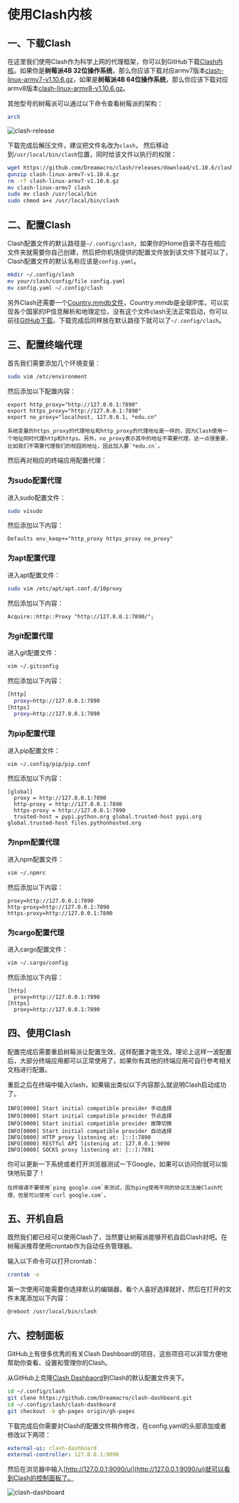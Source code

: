 # 使用Clash内核

## 一、下载Clash

在这里我们使用Clash作为科学上网的代理框架，你可以到GitHub下载[Clash内核](https://github.com/Dreamacro/clash/releases)。如果你是**树莓派4B 32位操作系统**，那么你应该下载对应armv7版本[clash-linux-armv7-v1.10.6.gz](data/clash-linux-armv7)，如果是**树莓派4B 64位操作系统**，那么你应该下载对应armv8版本[clash-linux-armv8-v1.10.6.gz](data/clash-linux-armv8)。

其他型号的树莓派可以通过以下命令查看树莓派的架构：

```bash
arch
```

![clash-release](images/clash-release.png)

下载完成后解压文件，建议把文件名改为`clash`， 然后移动到`/usr/local/bin/clash`位置，同时给该文件以执行的权限：

```bash
wget https://github.com/Dreamacro/clash/releases/download/v1.10.6/clash-linux-armv7-v1.10.6.gz
gunzip clash-linux-armv7-v1.10.6.gz
rm -rf clash-linux-armv7-v1.10.6.gz
mv clash-linux-armv7 clash
sudo mv clash /usr/local/bin
sudo chmod a+x /usr/local/bin/clash
```

## 二、配置Clash

Clash配置文件的默认路径是`~/.config/clash`，如果你的Home目录不存在相应文件夹就需要你自己创建，然后把你机场提供的配置文件放到该文件下就可以了，Clash配置文件的默认名称应该是`config.yaml`。

```bash
mkdir ~/.config/clash
mv your/clash/config/file config.yaml
mv config.yaml ~/.config/clash
```

另外Clash还需要一个[Country.mmdb文件](data/country.mmdb)，Country.mmdb是全球IP库，可以实现各个国家的IP信息解析和地理定位，没有这个文件clash无法正常启动，你可以前往[GitHub下载](https://github.com/SukkaW/Koolshare-Clash/blob/master/koolclash/koolclash/config/Country.mmdb)。下载完成后同样放在默认路径下就可以了`~/.config/clash`。

## 三、配置终端代理

首先我们需要添加几个环境变量：

```bash
sudo vim /etc/environment
```

然后添加以下配置内容：

```
export http_proxy="http://127.0.0.1:7890"
export https_proxy="http://127.0.0.1:7890"
export no_proxy="localhost, 127.0.0.1, *edu.cn"
```

```admonish warning
系统变量的https_proxy的代理地址和http_proxy的代理地址是一样的，因为Clash使用一个地址同时代理http和https。另外，no_proxy表示其中的地址不需要代理，这一点很重要，比如我们不需要代理我们的校园网地址，因此加入要`*edu.cn`。
```

然后再对相应的终端应用配置代理：

### 为sudo配置代理

进入sudo配置文件：

```bash
sudo visudo
```

然后添加以下内容：

```
Defaults env_keep+="http_proxy https_proxy no_proxy"
```

### 为apt配置代理

进入apt配置文件：

```bash
sudo vim /etc/apt/apt.conf.d/10proxy
```

然后添加以下内容：

```
Acquire::http::Proxy "http://127.0.0.1:7890/";
```

### 为git配置代理

进入git配置文件：

```bash
vim ~/.gitconfig
```

然后添加以下内容：

```bash
[http]
  proxy=http://127.0.0.1:7890
[https]
  proxy=http://127.0.0.1:7890
```

### 为pip配置代理

进入pip配置文件：

```bash
vim ~/.config/pip/pip.conf
```

然后添加以下内容：

```
[global]
  proxy = http://127.0.0.1:7890
  http-proxy = http://127.0.0.1:7890
  https-proxy = http://127.0.0.1:7890
  trusted-host = pypi.python.org global.trusted-host pypi.org global.trusted-host files.pythonhosted.org
```

### 为npm配置代理

进入npm配置文件：

```bash
vim ~/.npmrc
```

然后添加以下内容：

```
proxy=http://127.0.0.1:7890
http-proxy=http://127.0.0.1:7890
https-proxy=http://127.0.0.1:7890
```

### 为cargo配置代理

进入cargo配置文件：

```bash
vim ~/.cargo/config
```

然后添加以下内容：

```
[http]
  proxy=http://127.0.0.1:7890
[https]
  proxy=http://127.0.0.1:7890
```

## 四、使用Clash

配置完成后需要重启树莓派让配置生效，这样配置才能生效。理论上这样一波配置后，大部分终端应用都可以正常使用了，如果你有其他的终端应用可自行参考相关文档进行配置。

重启之后在终端中输入clash，如果输出类似以下内容那么就说明Clash启动成功了。

```
INFO[0000] Start initial compatible provider 手动选择
INFO[0000] Start initial compatible provider 节点选择
INFO[0000] Start initial compatible provider 故障切换
INFO[0000] Start initial compatible provider 自动选择
INFO[0000] HTTP proxy listening at: [::]:7890
INFO[0000] RESTful API listening at: 127.0.0.1:9090
INFO[0000] SOCKS proxy listening at: [::]:7891
```

你可以更新一下系统或者打开浏览器测试一下Google，如果可以访问你就可以愉快地玩耍了！

```admonish warning
在终端请不要使用`ping google.com`来测试，因为ping使用不同的协议无法被Clash代理，但是可以使用`curl google.com`。
```

## 五、开机自启

既然我们都已经可以使用Clash了，当然要让树莓派能够开机自启Clash对吧。在树莓派推荐使用crontab作为自动任务管理器。

输入以下命令可以打开crontab：

```bash
crontab -e
```

第一次使用可能需要你选择默认的编辑器，看个人喜好选择就好，然后在打开的文件末尾添加以下内容：

```
@reboot /usr/local/bin/clash
```

## 六、控制面板

GitHub上有很多优秀的有关Clash Dashboard的项目，这些项目可以非常方便地帮助你查看、设置和管理你的Clash。

从GitHub上克隆[Clash Dashbaord](https://github.com/Dreamacro/clash-dashboard.git)到Clash的默认配置文件夹下。

```bash
cd ~/.config/clash
git clone https://github.com/Dreamacro/clash-dashboard.git
cd ~/.config/clash/clash-dashboard
git checkout -b gh-pages origin/gh-pages
```

下载完成后你需要对Clash的配置文件稍作修改，在config.yaml的头部添加或者修改以下两项：

```config.yaml
external-ui: clash-dashboard
external-controller: 127.0.0.1:9090
```

然后在浏览器中输入[http://127.0.0.1:9090/ui](http://127.0.0.1:9090/ui)就可以看到Clash的控制面板了。

![clash-dashboard](images/clash-dashboard.png)
